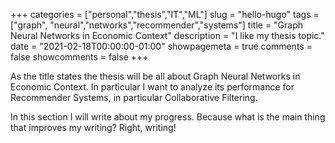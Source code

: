 +++
categories = ["personal","thesis","IT","ML"]
slug = "hello-hugo"
tags = ["graph", "neural","networks","recommender","systems"]
title = "Graph Neural Networks in Economic Context"
description = "I like my thesis topic."
date = "2021-02-18T00:00:00-01:00"
showpagemeta = true
comments = false
showcomments = false
+++

As the title states the thesis will be all about Graph Neural Networks in Economic Context.
In particular I want to analyze its performance for Recommender Systems, in particular Collaborative Filtering.

In this section I will write about my progress. Because what is the main thing that improves my writing? Right, writing!

